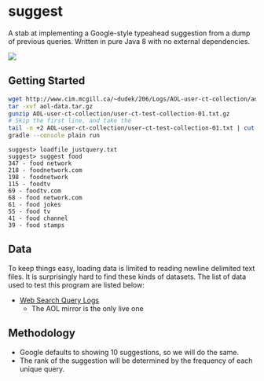 # suggest
A stab at implementing a Google-style typeahead suggestion from a dump of previous queries. Written in pure Java 8 with no external dependencies.

![](https://i.imgur.com/mZtpfb9.gif)

## Getting Started

```bash
wget http://www.cim.mcgill.ca/~dudek/206/Logs/AOL-user-ct-collection/aol-data.tar.gz
tar -xvf aol-data.tar.gz
gunzip AOL-user-ct-collection/user-ct-test-collection-01.txt.gz
# Skip the first line, and take the 
tail -n +2 AOL-user-ct-collection/user-ct-test-collection-01.txt | cut -f2 > justquery.txt
gradle --console plain run
```

```
suggest> loadfile justquery.txt
suggest> suggest food
347 - food network
218 - foodnetwork.com
198 - foodnetwork
115 - foodtv
69 - foodtv.com
68 - food network.com
61 - food jokes
55 - food tv
41 - food channel
39 - food stamps
```

## Data

To keep things easy, loading data is limited to reading newline delimited text files. It is surprisingly hard to find these kinds of datasets. The list of data used to test this program are listed below:

- [Web Search Query Logs](https://jeffhuang.com/search_query_logs.html)
  - The AOL mirror is the only live one

## Methodology

- Google defaults to showing 10 suggestions, so we will do the same.
- The rank of the suggestion will be determined by the frequency of each unique query.
